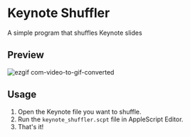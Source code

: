 
# Keynote Shuffler
A simple program that shuffles Keynote slides

## Preview
![ezgif com-video-to-gif-converted](https://github.com/limitkr/keynote_shuffler/assets/51485489/49b84965-7190-4cad-92aa-daafb9aaca50)

## Usage

1. Open the Keynote file you want to shuffle.
2. Run the `keynote_shuffler.scpt` file in AppleScript Editor.
3. That's it!

